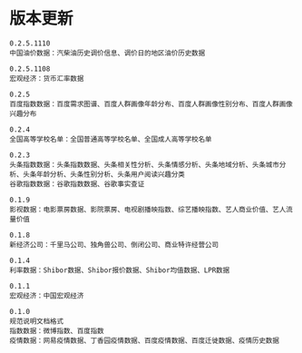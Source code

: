 # 版本更新
    
    0.2.5.1110
    中国油价数据：汽柴油历史调价信息、调价日的地区油价历史数据

    0.2.5.1108
    宏观经济：货币汇率数据
    
    0.2.5
    百度指数数据：百度需求图谱、百度人群画像年龄分布、百度人群画像性别分布、百度人群画像兴趣分布
    
    0.2.4
    全国高等学校名单：全国普通高等学校名单、全国成人高等学校名单
    
    0.2.3
    头条指数数据：头条指数数据、头条相关性分析、头条情感分析、头条地域分析、头条城市分析、头条年龄分析、头条性别分析、头条用户阅读兴趣分类
    谷歌指数数据：谷歌指数数据、谷歌事实查证
    
    0.1.9
    影视数据：电影票房数据、影院票房、电视剧播映指数、综艺播映指数、艺人商业价值、艺人流量价值
    
    0.1.8
    新经济公司：千里马公司、独角兽公司、倒闭公司、商业特许经营公司
    
    0.1.4
    利率数据：Shibor数据、Shibor报价数据、Shibor均值数据、LPR数据
    
    0.1.1
    宏观经济：中国宏观经济
    
    0.1.0 
    规范说明文档格式
    指数数据：微博指数、百度指数
    疫情数据：网易疫情数据、丁香园疫情数据、百度疫情数据、百度迁徙数据、疫情历史数据  